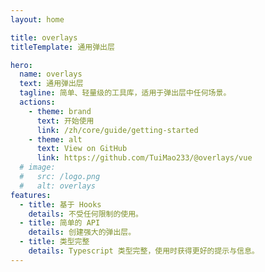 ```yaml
---
layout: home

title: overlays
titleTemplate: 通用弹出层

hero:
  name: overlays
  text: 通用弹出层
  tagline: 简单、轻量级的工具库，适用于弹出层中任何场景。
  actions:
    - theme: brand
      text: 开始使用
      link: /zh/core/guide/getting-started
    - theme: alt
      text: View on GitHub
      link: https://github.com/TuiMao233/@overlays/vue
  # image:
  #   src: /logo.png
  #   alt: overlays
features:
  - title: 基于 Hooks
    details: 不受任何限制的使用。
  - title: 简单的 API
    details: 创建强大的弹出层。
  - title: 类型完整
    details: Typescript 类型完整，使用时获得更好的提示与信息。
---
```

